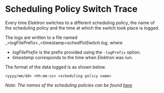 # Scheduling Policy Switch Trace

Every time _Elektron_ switches to a different scheduling policy, the name of the scheduling policy and the time at which the switch took place is logged.

The logs are written to a file named _\<logFilePrefix\>\_\<timestamp\>_schedPolSwitch.log_, where
* _logFilePrefix_ is the prefix provided using the `-logPrefix` option.
* _timestamp_ corresponds to the time when _Elektron_ was run.

The format of the data logged is as shown below.
```
<yyyy/mm/dd> <hh:mm:ss> <scheduling policy name>
```

_Note: The names of the scheduling policies can be found [here](https://gitlab.com/spdf/elektron/blob/master/schedulers/store.go#L14)_

